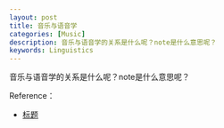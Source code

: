 ```yaml
---
layout: post
title: 音乐与语音学
categories: [Music]
description: 音乐与语音学的关系是什么呢？note是什么意思呢？
keywords: Linguistics
---
```


音乐与语音学的关系是什么呢？note是什么意思呢？



Reference：

- [标题](链接)
